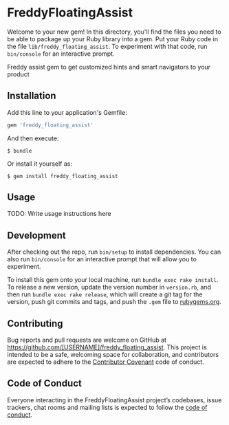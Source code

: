# FreddyFloatingAssist

Welcome to your new gem! In this directory, you'll find the files you need to be able to package up your Ruby library into a gem. Put your Ruby code in the file `lib/freddy_floating_assist`. To experiment with that code, run `bin/console` for an interactive prompt.

Freddy assist gem to get customized hints and smart navigators to your product

## Installation

Add this line to your application's Gemfile:

```ruby
gem 'freddy_floating_assist'
```

And then execute:

    $ bundle

Or install it yourself as:

    $ gem install freddy_floating_assist

## Usage

TODO: Write usage instructions here

## Development

After checking out the repo, run `bin/setup` to install dependencies. You can also run `bin/console` for an interactive prompt that will allow you to experiment.

To install this gem onto your local machine, run `bundle exec rake install`. To release a new version, update the version number in `version.rb`, and then run `bundle exec rake release`, which will create a git tag for the version, push git commits and tags, and push the `.gem` file to [rubygems.org](https://rubygems.org).

## Contributing

Bug reports and pull requests are welcome on GitHub at https://github.com/[USERNAME]/freddy_floating_assist. This project is intended to be a safe, welcoming space for collaboration, and contributors are expected to adhere to the [Contributor Covenant](http://contributor-covenant.org) code of conduct.

## Code of Conduct

Everyone interacting in the FreddyFloatingAssist project’s codebases, issue trackers, chat rooms and mailing lists is expected to follow the [code of conduct](https://github.com/[USERNAME]/freddy_floating_assist/blob/master/CODE_OF_CONDUCT.md).
